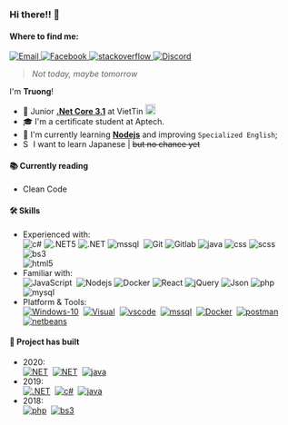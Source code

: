 ### Hi there!! 👋

<!--<img align="right" src="https://github.com/xtenzQ/xtenzQ/blob/master/readme.png" style="max-width:10%;width:300px" />-->
<!--Find me-->
 <h4>Where to find me:</h4>
<p>
  <a target="_blank" href="mailto:hqtruong27@gmail.com" target="_blank">
    <img alt="Email" src="https://img.shields.io/badge/Email-EA4748.svg?&style=flat-square&logo=Microsoft-Outlook&logoColor=white" />
  </a>
  <a target="_blank" href="https://www.facebook.com/hqtruong27/" target="_blank">
    <img alt="Facebook" src="https://img.shields.io/badge/Facebook-4267b2.svg?&style=flat-square&logo=facebook&logoColor=white" />
  </a> 
  <a target="_blank" href="https://stackoverflow.com/users/10209464/truong-hoang" target="_blank">
    <img alt="stackoverflow" src="https://img.shields.io/badge/Stack overflow-f48024.svg?&style=flat-square&logo=stackoverflow&logoColor=white" />
  </a> 
  <a target="_blank" href="https://skype.com" target="_blank">
    <img alt="Discord" src="https://img.shields.io/badge/hqtruong27-46a2f1.svg?&style=flat-square&logo=Skype&logoColor=white" />
  </a>
</p>

> *Not today, maybe tomorrow*

I'm **Truong**!
- 🔭 Junior **[.Net Core 3.1](https://docs.microsoft.com/en-us/aspnet/core/?view=aspnetcore-3.1)** at VietTin  <img title="Vietnam" alt="Vietnam" src="https://www.flaticon.com/svg/static/icons/svg/555/555515.svg" width="18"/>
- 🎓 I'm a certificate student at Aptech.
- 🌱 I'm currently learning **[Nodejs](https://nodejs.org/)** and improving `Specialized English`;
- <img title="South Korea" alt="South Korea" src="https://www.flaticon.com/svg/static/icons/svg/197/197604.svg" width="14"/> I want to learn Japanese | ~~but no chance yet~~

<h4>📚 Currently reading</h4>
<ul>
  <li>Clean Code <a target="_blank" href="https://www.amazon.com/Clean-Code-Handbook-Software-Craftsmanship/dp/0132350882"><img src="https://image.flaticon.com/icons/svg/25/25284.svg" width="14" /></a></li>
</ul>
<h4>🛠 Skills</h4>
<ul>
<li>Experienced with:<br>
  <!-- primary -->
 <img alt="c#" src="https://img.shields.io/static/v1?label=&labelColor=eff0f2&logoWidth=&logo=c-sharp&logoColor=1eab25&message=C%23%209.0&color=1eab25&style=flat-square" />
 <img alt=".NET5" src="https://img.shields.io/static/v1?label=&labelColor=eff0f2&logoWidth=&logo=%2ENET&logoColor=1a98d8&message=.NET%205&color=1a98d8&style=flat-square" />
 <img alt=".NET" src="https://img.shields.io/static/v1?label=&labelColor=eff0f2&logoWidth=&logo=%2ENET&logoColor=8661c5&message=ASP.NET&color=8661c5&style=flat-square" />
 <img alt="mssql" src="https://img.shields.io/static/v1?label=&labelColor=eff0f2&logoWidth=&logo=microsoft-sql-server&logoColor=AD353B&message=SQL%20Server&color=AD353B&style=flat-square" />&nbsp
 <img alt="Git" src="https://img.shields.io/static/v1?label=&labelColor=eff0f2&logoWidth=&logo=git&logoColor=F05032&message=Git&color=F05032&style=flat-square" />
 <img alt="Gitlab" src="https://img.shields.io/static/v1?label=&labelColor=eff0f2&logoWidth=&logo=Gitlab&logoColor=&message=Gitlab&color=FCA121&style=flat-square" />
 <img alt="java" src="https://img.shields.io/static/v1?label=&labelColor=eff0f2&logoWidth=&logo=java&logoColor=007396&message=Java&color=007396&style=flat-square" />
 <img alt="css" src="https://img.shields.io/static/v1?label=&labelColor=eff0f2&logoWidth=&logo=css3&logoColor=1572B6&message=CSS&color=1572B6&style=flat-square" />
 <img alt="scss" src="https://img.shields.io/static/v1?label=&labelColor=eff0f2&logoWidth=&logo=sass&logoColor=CC6699&message=SCSS&color=CC6699&style=flat-square" />
 <img alt="bs3" src="https://img.shields.io/badge/-Bootstrap-7952b3?style=flat-square&logo=bootstrap&logoColor=white" />&nbsp
   <br/>
 <img alt="html5" src="https://img.shields.io/static/v1?label=&labelColor=eff0f2&logoWidth=&logo=html5&logoColor=E34F26&message=HTML5&color=E34F26&style=flat-square" />
  <!-- other -->
  
  <!-- web -->
</li>
<li>Familiar with:<br>
  <img alt="JavaScript" src="https://img.shields.io/badge/-JavaScript-d0b500?style=flat-square&logo=javascript&logoColor=fff" />&nbsp
  <img alt="Nodejs" src="https://img.shields.io/static/v1?label=&labelColor=dfe2e5&logoWidth=&logo=node.js&logoColor=339933&message=Nodejs&color=339933&style=flat-square" />
  <!--<img alt="Nodejs" src="https://img.shields.io/badge/Nodejs-339933?style=flat-square&logo=node.js&logoColor=339933&logoWidth=0&labelColor=fff&" />-->
  <img alt="Docker" src="https://img.shields.io/static/v1?label=&labelColor=eff0f2&logoWidth=&logo=Docker&logoColor=2496ED&message=Docker&color=2496ED&style=flat-square" />
  <img alt="React" src="https://img.shields.io/static/v1?label=&labelColor=dfe2e5&logoWidth=&logo=react&logoColor=61DAFB&message=React&color=61c9fb&style=flat-square" />
  <img alt="jQuery" src="https://img.shields.io/static/v1?label=&labelColor=dfe2e5&logoWidth=&logo=jQuery&logoColor=0769ad&message=jQuery&color=0769ad&style=flat-square" />
  <img alt="Json" src="https://img.shields.io/static/v1?label=&labelColor=dfe2e5&logoWidth=&logo=json&logoColor=555555&message=Json&color=555555&style=flat-square" />
  <img alt="php" src="https://img.shields.io/static/v1?label=&labelColor=dfe2e5&logoWidth=&logo=php&logoColor=777BB4&message=PHP%207&color=777BB4&style=flat-square" />
  <img alt="mysql" src="https://img.shields.io/static/v1?label=&labelColor=dfe2e5&logoWidth=&logo=mysql&logoColor=4479A1&message=MySQL&color=4479A1&style=flat-square" />
<!-- Platform&Tools -->
<li>Platform & Tools:<br>
 <a href="https://www.microsoft.com/windows/get-windows-10" rel=""><img alt="Windows-10" src="https://img.shields.io/static/v1?label=&labelColor=eff0f2&logoWidth=&logo=windows&logoColor=00adef&message=Windows%2010&color=00adef&style=flat-square" /></a>&nbsp
 <a href="https://visualstudio.microsoft.com" rel=""><img alt="Visual" src="https://img.shields.io/static/v1?label=&labelColor=eff0f2&logoWidth=&logo=visual-studio&logoColor=8661c5&message=Visual%20Studio%202019&color=8661c5&style=flat-square" /></a>&nbsp
 <a href="https://code.visualstudio.com/?wt.mc_id=vscom_downloads" rel=""><img alt="vscode" src="https://img.shields.io/static/v1?label=&labelColor=eff0f2&logoWidth=&logo=visual-studio-code&logoColor=23a8f2&message=Visual%20Studio%20Code&color=007ACC&style=flat-square" /></a>&nbsp
 <a href="https://www.microsoft.com/en-us/sql-server/sql-server-downloads" rel=""><img alt="mssql" src="https://img.shields.io/static/v1?label=&labelColor=eff0f2&logoWidth=&logo=microsoft-sql-server&logoColor=f6a000&message=SSMS%2018&color=f6a000&style=flat-square" /></a>&nbsp
 <a href="https://www.docker.com/products/docker-desktop" rel=""><img alt="Docker" src="https://img.shields.io/static/v1?label=&labelColor=eff0f2&logoWidth=&logo=Docker&logoColor=2496ED&message=Docker%20Desktop&color=2496ED&style=flat-square" /></a>&nbsp
 <a href="https://www.postman.com/" rel=""><img alt="postman" src="https://img.shields.io/static/v1?label=&labelColor=eff0f2&logoWidth=&logo=postman&logoColor=FF6C37&message=Postman&color=FF6C37&style=flat-square" /></a>&nbsp
 <a href="https://netbeans.apache.org/" rel=""><img alt="netbeans" src="https://img.shields.io/static/v1?label=&labelColor=eff0f2&logoWidth=&logo=Apache-NetBeans-IDE&logoColor=000&message=NetBeans%20IDE&color=9dbf32&style=flat-square" /></a>&nbsp
</li>
</ul>
<!--Project build-->
 <h4>🔧 Project has built</h4>
<ul>
  <li>2020:<br>
   <a href="https://github.com/Hqtruong27/SufeeStore"><img alt="NET" src="https://img.shields.io/static/v1?label=&labelColor=eff0f2&logoWidth=&logo=%2ENET&logoColor=1a98d8&message=Sufee%20Shop&color=1a98d8&style=flat-square" /></a>&nbsp
   <a href="https://github.com/Hqtruong27/MobileShop"><img alt="NET" src="https://img.shields.io/static/v1?label=&labelColor=eff0f2&logoWidth=&logo=%2ENET&logoColor=8661c5&message=Mobile%20Shop&color=8661c5&style=flat-square" /></a>&nbsp
   <a href="https://github.com/Hqtruong27/Sufee-store"><img alt="java" src="https://img.shields.io/static/v1?label=&labelColor=eff0f2&logoWidth=&logo=java&logoColor=007396&message=Sufee%20Shop&color=007396&style=flat-square" /></a>&nbsp
 </li>
 <li>2019:<br>
   <a href="https://github.com/Hqtruong27/"><img alt=".NET" src="https://img.shields.io/static/v1?label=&labelColor=eff0f2&logoWidth=&logo=%2ENET&logoColor=8661c5&message=Fashion%20Shop%20[PTV]&color=8661c5&style=flat-square" /></a>&nbsp
  <a href="https://github.com/Hqtruong27/Employee-Manager-App"><img alt="c#" src="https://img.shields.io/static/v1?label=&labelColor=eff0f2&logoWidth=&logo=c-sharp&logoColor=1eab25&message=Employee%20Manager%20[App]&color=1eab25&style=flat-square" /></a>&nbsp
   <a href="https://github.com/Hqtruong27/MB-Shop-App"><img alt="java" src="https://img.shields.io/static/v1?label=&labelColor=eff0f2&logoWidth=&logo=java&logoColor=007396&message=MB%20Shop%20[App]&color=007396&style=flat-square" /></a>&nbsp
 </li>
 <li>2018:<br>
   <a href="https://github.com/Hqtruong27/"><img alt="php" src="https://img.shields.io/static/v1?label=&labelColor=dfe2e5&logoWidth=&logo=php&logoColor=777BB4&message=Clothes%20[PVT]&color=777BB4&style=flat-square" /></a>&nbsp
   <a href="https://github.com/Hqtruong27/"><img alt="bs3" src="https://img.shields.io/static/v1?label=&labelColor=dfe2e5&logoWidth=&logo=bootstrap&logoColor=7952b3&message=Web%20Example%20[PVT]&color=7952b3&style=flat-square" /></a>&nbsp
 </li>
</ul>
<!--
**hqtruong27/hqtruong27** is a ✨ _special_ ✨ repository because its `README.md` (this file) appears on your GitHub profile.

Here are some ideas to get you started:

-  I’m currently working on ...
I'm looking for a **job** Junior.NET
- 🌱 I’m currently learning ...
- 👯 I’m looking to collaborate on ...
- 🤔 I’m looking for help with ...
- 💬 Ask me about ...
- 📫 How to reach me: ...
- 😄 Pronouns: ...
- ⚡ Fun fact: ...
-->
